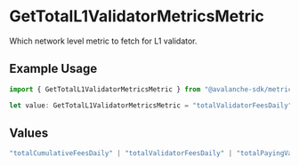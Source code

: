 # GetTotalL1ValidatorMetricsMetric

Which network level metric to fetch for L1 validator.

## Example Usage

```typescript
import { GetTotalL1ValidatorMetricsMetric } from "@avalanche-sdk/metrics/models/operations";

let value: GetTotalL1ValidatorMetricsMetric = "totalValidatorFeesDaily";
```

## Values

```typescript
"totalCumulativeFeesDaily" | "totalValidatorFeesDaily" | "totalPayingValidatorsDaily"
```
